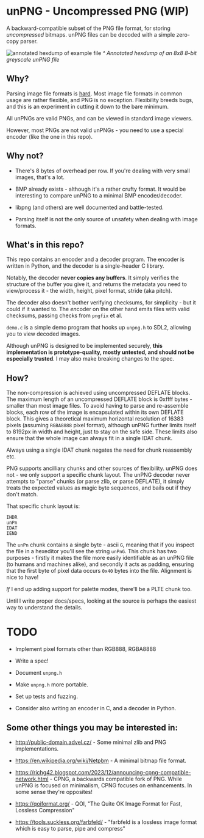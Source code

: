 # unPNG - Uncompressed PNG (WIP)

A backward-compatible subset of the PNG file format, for storing *uncompressed* bitmaps. unPNG files can be decoded with a simple zero-copy parser.

![annotated hexdump of example file](https://github.com/DavidBuchanan314/unPNG/assets/13520633/e8c0fbf0-5dec-431b-8c91-e70510ba886c)
*^ Annotated hexdump of an 8x8 8-bit greyscale unPNG file*

## Why?

Parsing image file formats is [hard](https://binarly.io/posts/The_Far_Reaching_Consequences_of_LogoFAIL/). Most image file formats in common usage are rather flexible, and PNG is no exception. Flexibility breeds bugs, and this is an experiment in cutting it down to the bare minimum.

All unPNGs are valid PNGs, and can be viewed in standard image viewers.

However, most PNGs are not valid unPNGs - you need to use a special encoder (like the one in this repo).

## Why not?

- There's 8 bytes of overhead per row. If you're dealing with very small images, that's a lot.

- BMP already exists - although it's a rather crufty format. It would be interesting to compare unPNG to a minimal BMP encoder/decoder.

- libpng (and others) are well documented and battle-tested.

- Parsing itself is not the only source of unsafety when dealing with image formats.

## What's in this repo?

This repo contains an encoder and a decoder program. The encoder is written in Python, and the decoder is a single-header C library.

Notably, the decoder **never copies any buffers**. It simply verifies the structure of the buffer you give it, and returns the metadata you need to view/process it - the width, height, pixel format, stride (aka pitch).

The decoder also doesn't bother verifying checksums, for simplicity - but it could if it wanted to. The *en*coder on the other hand emits files with valid checksums, passing checks from `pngfix` et al.

`demo.c` is a simple demo program that hooks up `unpng.h` to SDL2, allowing you to view decoded images.

Although unPNG is designed to be implemented securely, **this implementation is prototype-quality, mostly untested, and should not be especially trusted**. I may also make breaking changes to the spec.

## How?

The non-compression is achieved using uncompressed DEFLATE blocks. The maximum length of an uncompressed DEFLATE block is 0xffff bytes - smaller than most image files. To avoid having to parse and re-assemble blocks, each row of the image is encapsulated within its own DEFLATE block. This gives a theoretical maximum horizontal resolution of 16383 pixels (assuming `RGBA8888` pixel format), although unPNG further limits itself to 8192px in width and height, just to stay on the safe side. These limits also ensure that the whole image can always fit in a single IDAT chunk.

Always using a single IDAT chunk negates the need for chunk reassembly etc.

PNG supports ancilliary chunks and other sources of flexibility. unPNG does not - we only support a specific chunk layout. The unPNG decoder never attempts to "parse" chunks (or parse zlib, or parse DEFLATE), it simply treats the expected values as magic byte sequences, and bails out if they don't match.

That specific chunk layout is:

```
IHDR
unPn
IDAT
IEND
```

The `unPn` chunk contains a single byte - ascii `G`, meaning that if you inspect the file in a hexeditor you'll see the string `unPnG`. This chunk has two purposes - firstly it makes the file more easily identifiable as an unPNG file (to humans and machines alike), and secondly it acts as padding, ensuring that the first byte of pixel data occurs `0x40` bytes into the file. Alignment is nice to have!

*If* I end up adding support for palette modes, there'll be a PLTE chunk too.

Until I write proper docs/specs, looking at the source is perhaps the easiest way to understand the details.

# TODO

- Implement pixel formats other than RGB888, RGBA8888

- Write a spec!

- Document `unpng.h`

- Make `unpng.h` more portable.

- Set up tests and fuzzing.

- Consider also writing an encoder in C, and a decoder in Python.

## Some other things you may be interested in:

- http://public-domain.advel.cz/ - Some minimal zlib and PNG implementations.

- https://en.wikipedia.org/wiki/Netpbm - A minimal bitmap file format.

- https://richg42.blogspot.com/2023/12/announcing-cpng-compatible-network.html - CPNG, a backwards compatible fork of PNG. While unPNG is focused on minimalism, CPNG focuses on enhancements. In some sense they're opposites!

- https://qoiformat.org/ - QOI, "The Quite OK Image Format for
Fast, Lossless Compression"

- https://tools.suckless.org/farbfeld/ - "farbfeld is a lossless image format which is easy to parse, pipe and compress"
